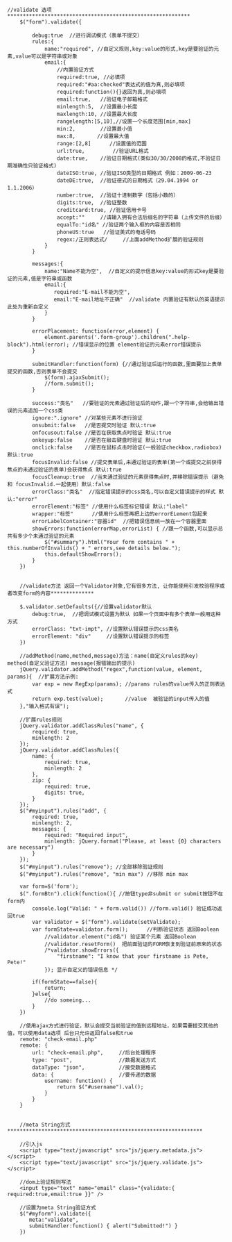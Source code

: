 	//validate 选项***********************************************************  
        $("form").validate({  
  
            debug:true  //进行调试模式（表单不提交）  
            rules:{  
                name:"required", //自定义规则,key:value的形式,key是要验证的元素,value可以是字符串或对象  
                email:{  
                    //内置验证方式  
                    required:true, //必填项  
                    required:"#aa:checked"表达式的值为真,则必填项  
                    required:function(){}返回为真,则必填项  
                    email:true,   //验证电子邮箱格式  
                    minlength:5,  //设置最小长度  
                    maxlength:10, //设置最大长度  
                    rangelength:[5,10],//设置一个长度范围[min,max]  
                    min:2,        //设置最小值  
                    max:8,       //设置最大值  
                    range:[2,8]      //设置值的范围  
                    url:true,         //验证URL格式  
                    date:true,    //验证日期格式(类似30/30/2008的格式,不验证日期准确性只验证格式)  
                    dateISO:true, //验证ISO类型的日期格式 例如：2009-06-23  
                    dateDE:true,  //验证德式的日期格式（29.04.1994 or 1.1.2006）  
                    number:true,  //验证十进制数字（包括小数的）  
                    digits:true,  //验证整数  
                    creditcard:true, //验证信用卡号  
                    accept:""     //请输入拥有合法后缀名的字符串（上传文件的后缀）  
                    equalTo:"id名" //验证两个输入框的内容是否相同  
                    phoneUS:true   //验证美式的电话号码  
                    regex:/正则表达式/     //上面addMethod扩展的验证规则  
                }  
            }  
  
            messages:{  
                name:"Name不能为空",  //自定义的提示信息key:value的形式key是要验证的元素,值是字符串或函数  
                email:{  
                   required:"E-mail不能为空",  
                   email:"E-mail地址不正确"  //validate 内置验证有默认的英语提示 此处为重新自定义  
                }  
            }  
  
            errorPlacement: function(error,element) {  
                element.parents('.form-group').children(".help-block").html(error); //错误显示的位置 element验证的元素error错误提示  
            }  
  
            submitHandler:function(form) {//通过验证后运行的函数,里面要加上表单提交的函数,否则表单不会提交  
                $(form).ajaxSubmit();    
                //form.submit();  
            }  
  
            success:"类名"   //要验证的元素通过验证后的动作,跟一个字符串,会给输出错误的元素追加一个css类  
            ignore:".ignore" //对某些元素不进行验证  
            onsubmit:false   //是否提交时验证 默认:true  
            onfocusout:false //是否在获取焦点时验证 默认:true   
            onkeyup:false    //是否在敲击键盘时验证 默认:true  
            onclick:false    //是否在鼠标点击时验证(一般验证checkbox,radiobox) 默认:true  
            focusInvalid:false //提交表单后,未通过验证的表单(第一个或提交之前获得焦点的未通过验证的表单)会获得焦点 默认:true  
            focusCleanup:true  //当未通过验证的元素获得焦点时,并移除错误提示（避免和 focusInvalid.一起使用）默认:false  
            errorClass:"类名"  //指定错误提示的css类名,可以自定义错误提示的样式 默认:"error"  
            errorElement:"标签" //使用什么标签标记错误 默认:"label"  
            wrapper:"标签"      //使用什么标签再把上边的errorELement包起来  
            errorLabelContainer:"容器id"  //把错误信息统一放在一个容器里面  
            showErrors:function(errorMap,errorList) { //跟一个函数,可以显示总共有多少个未通过验证的元素  
                $("#summary").html("Your form contains " + this.numberOfInvalids() + " errors,see details below.");  
                this.defaultShowErrors();  
            }  
        })  
  
  
        //validate方法 返回一个Validator对象,它有很多方法, 让你能使用引发校验程序或者改变form的内容**************  
  
        $.validator.setDefaults({//设置validator默认  
            debug:true,  //把调试模式设置为默认 如果一个页面中有多个表单一般用这种方式  
            errorClass: "txt-impt", //设置默认错误提示的css类名  
            errorElement: "div"     //设置默认错误提示的标签  
        })  
  
        //addMethod(name,method,message)方法：name(自定义rules的key) method(自定义验证方法) message(报错输出的提示)  
        jQuery.validator.addMethod("regex",function(value, element, params){  //扩展方法示例:　　　　　　　　　　　  
            var exp = new RegExp(params); //params rules的value传入的正则表达式  
            return exp.test(value);       //value  被验证的input传入的值  
        },"输入格式有误");  
  
        //扩展rules规则  
        jQuery.validator.addClassRules("name", {  
            required: true,  
            minlength: 2  
        });  
        jQuery.validator.addClassRules({  
            name: {  
                required: true,  
                minlength: 2  
            },  
            zip: {  
                required: true,  
                digits: true,  
            }  
        });  
        $("#myinput").rules("add", {    
            required: true,    
            minlength: 2,    
            messages: {    
                required: "Required input",    
                minlength: jQuery.format("Please, at least {0} characters are necessary")    
            }    
        });   
        $("#myinput").rules("remove"); //全部移除验证规则  
        $("#myinput").rules("remove", "min max") //移除 min max  
  
        var form=$('form');  
        $(".formBtn").click(function(){ //按钮type非submit or submit按钮不在form内  
            console.log("Valid: " + form.valid()) //form.valid() 验证成功返回true  
            var validator = $("form").validate(setValidate);  
            var formState=validator.form();      //判断验证状态 返回Boolean  
                //validator.element("id名") 验证某个元素 返回Boolean  
                //validator.resetForm()  把前面验证的FORM恢复到验证前原来的状态  
                /*validator.showErrors({ 
                    "firstname": "I know that your firstname is Pete, Pete!" 
                }); 显示自定义的错误信息 */  
  
            if(formState==false){  
                return;  
            }else{  
                //do someing...  
            }     
        })  
  
        //使用ajax方式进行验证，默认会提交当前验证的值到远程地址，如果需要提交其他的值，可以使用data选项 后台只允许返回false和true  
        remote: "check-email.php"    
        remote: {    
            url: "check-email.php",     //后台处理程序    
            type: "post",               //数据发送方式    
            dataType: "json",           //接受数据格式       
            data: {                     //要传递的数据    
                username: function() {    
                    return $("#username").val();    
                }    
            }    
        }    
  
  
        //meta String方式***************************************************************  
  
        //引入js  
        <script type="text/javascript" src="js/jquery.metadata.js"></script>  
        <script type="text/javascript" src="js/jquery.validate.js"></script>  
  
        //dom上验证规则写法  
        <input type="text" name="email" class="{validate:{ required:true,email:true }}" />  
  
        //设置为meta String验证方式  
        $("#myform").validate({  
           meta:"validate",  
           submitHandler:function() { alert("Submitted!") }  
        }) 